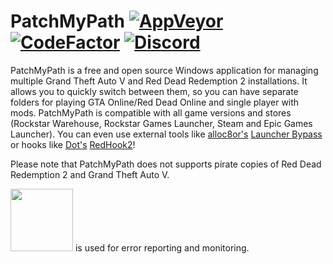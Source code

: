 # PatchMyPath [![AppVeyor][appveyor-img]][appveyor-url] [![CodeFactor][codefactor-img]][codefactor-url] [![Discord][discord-img]][discord-url]

PatchMyPath is a free and open source Windows application for managing multiple Grand Theft Auto V and Red Dead Redemption 2 installations. It allows you to quickly switch between them, so you can have separate folders for playing GTA Online/Red Dead Online and single player with mods. PatchMyPath is compatible with all game versions and stores (Rockstar Warehouse, Rockstar Games Launcher, Steam and Epic Games Launcher). You can even use external tools like [alloc8or's](https://www.gta5-mods.com/users/alloc8or) [Launcher Bypass](https://www.gta5-mods.com/tools/gtavlauncherbypass) or hooks like [Dot's](https://www.nexusmods.com/reddeadredemption2/users/76034948) [RedHook2](https://www.nexusmods.com/reddeadredemption2/mods/53)!

Please note that PatchMyPath does not supports pirate copies of Red Dead Redemption 2 and Grand Theft Auto V.

[<img src="https://justalemon.ml/images/c/ce/Bugsnag.png" width="100">](https://www.bugsnag.com) is used for error reporting and monitoring.

[appveyor-img]: https://img.shields.io/appveyor/ci/justalemon/patchmypath.svg?label=appveyor
[appveyor-url]: https://ci.appveyor.com/project/justalemon/patchmypath
[codefactor-img]: https://www.codefactor.io/repository/github/justalemon/patchmypath/badge
[codefactor-url]: https://www.codefactor.io/repository/github/justalemon/patchmypath
[discord-img]: https://img.shields.io/badge/discord-join-7289DA.svg
[discord-url]: https://discord.gg/Cf6sspj
